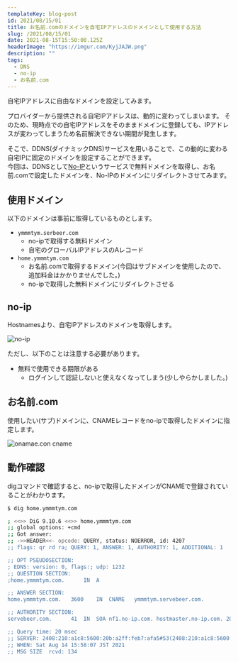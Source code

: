 ```yaml
---
templateKey: blog-post
id: 2021/08/15/01
title: お名前.comのドメインを自宅IPアドレスのドメインとして使用する方法
slug: /2021/08/15/01
date: 2021-08-15T15:50:00.125Z
headerImage: "https://imgur.com/KyjJAJW.png"
description: ""
tags:
  - DNS
  - no-ip
  - お名前.com
---
```


自宅IPアドレスに自由なドメインを設定してみます。

プロバイダーから提供される自宅IPアドレスは、動的に変わってしまいます。
そのため、現時点での自宅IPアドレスをそのままドメインに登録しても、IPアドレスが変わってしまうため名前解決できない期間が発生します。

そこで、DDNS(ダイナミックDNS)サービスを用いることで、この動的に変わる自宅IPに固定のドメインを設定することができます。  
今回は、DDNSとして[No-IP](https://www.noip.com/)というサービスで無料ドメインを取得し、お名前.comで設定したドメインを、No-IPのドメインにリダイレクトさせてみます。

## 使用ドメイン

以下のドメインは事前に取得しているものとします。

- `ymmmtym.serbeer.com`
  - no-ipで取得する無料ドメイン
  - 自宅のグローバルIPアドレスのAレコード
- `home.ymmmtym.com`
  - お名前.comで取得するドメイン(今回はサブドメインを使用したので、追加料金はかかりませんでした。)
  - no-ipで取得した無料ドメインにリダイレクトさせる

## no-ip

Hostnamesより、自宅IPアドレスのドメインを取得します。

![no-ip](https://imgur.com/KyjJAJW.png)

ただし、以下のことは注意する必要があります。

- 無料で使用できる期限がある
  - ログインして認証しないと使えなくなってしまう(少しやらかしました。)

## お名前.com

使用したい(サブ)ドメインに、CNAMEレコードをno-ipで取得したドメインに指定します。

![onamae.con cname](https://imgur.com/8k6KXRk.png)

## 動作確認

digコマンドで確認すると、no-ipで取得したドメインがCNAMEで登録されていることがわかります。

```bash
$ dig home.ymmmtym.com

; <<>> DiG 9.10.6 <<>> home.ymmmtym.com
;; global options: +cmd
;; Got answer:
;; ->>HEADER<<- opcode: QUERY, status: NOERROR, id: 4207
;; flags: qr rd ra; QUERY: 1, ANSWER: 1, AUTHORITY: 1, ADDITIONAL: 1

;; OPT PSEUDOSECTION:
; EDNS: version: 0, flags:; udp: 1232
;; QUESTION SECTION:
;home.ymmmtym.com.		IN	A

;; ANSWER SECTION:
home.ymmmtym.com.	3600	IN	CNAME	ymmmtym.servebeer.com.

;; AUTHORITY SECTION:
servebeer.com.		41	IN	SOA	nf1.no-ip.com. hostmaster.no-ip.com. 2018412264 90 120 604800 60

;; Query time: 20 msec
;; SERVER: 2408:210:a1c8:5600:20b:a2ff:feb7:afa5#53(2408:210:a1c8:5600:20b:a2ff:feb7:afa5)
;; WHEN: Sat Aug 14 15:58:07 JST 2021
;; MSG SIZE  rcvd: 134
```
